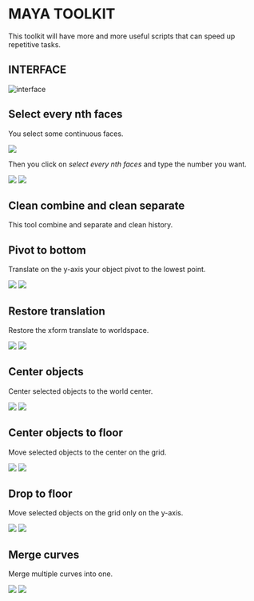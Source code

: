 # MAYA TOOLKIT

This toolkit will have more and more useful scripts that can speed up repetitive tasks.

## INTERFACE

![interface](./readme/interface.jpg)

## Select every nth faces

You select some continuous faces.

![](./readme/select_faces.jpg)

Then you click on *select every nth faces* and type the number you want.

![](./readme/select_every.jpg)
![](./readme/checker_deselect.jpg)

## Clean combine and clean separate

This tool combine and separate and clean history.

## Pivot to bottom

Translate on the y-axis your object pivot to the lowest point.

![](./readme/pivot_middle.jpg)
![](./readme/pivot_bottom.jpg)

## Restore translation

Restore the xform translate to worldspace.

![](./readme/before_restore.jpg)
![](./readme/after_restore.jpg)

## Center objects

Center selected objects to the world center.

![](./readme/before_center.jpg)
![](./readme/after_center.jpg)

## Center objects to floor

Move selected objects to the center on the grid.

![](./readme/before_drop_to_center.jpg)
![](./readme/after_drop_to_center.jpg)

## Drop to floor

Move selected objects on the grid only on the y-axis.

![](./readme/before_drop_to_floor.jpg)
![](./readme/after_drop_to_floor.jpg)

## Merge curves

Merge multiple curves into one.

![](./readme/unmerge_curves.jpg)
![](./readme/merge_curves.jpg)